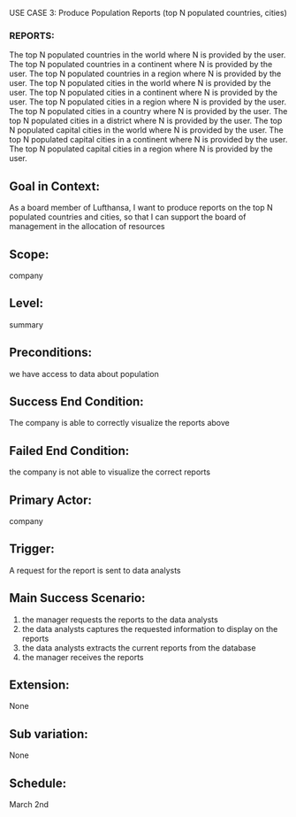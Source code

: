 USE CASE 3: Produce Population Reports (top N populated countries, cities)

### REPORTS:

The top N populated countries in the world where N is provided by the user.
The top N populated countries in a continent where N is provided by the user.
The top N populated countries in a region where N is provided by the user.
The top N populated cities in the world where N is provided by the user.
The top N populated cities in a continent where N is provided by the user.
The top N populated cities in a region where N is provided by the user.
The top N populated cities in a country where N is provided by the user.
The top N populated cities in a district where N is provided by the user.
The top N populated capital cities in the world where N is provided by the user.
The top N populated capital cities in a continent where N is provided by the user.
The top N populated capital cities in a region where N is provided by the user.


## Goal in Context: 

As a board member of Lufthansa, I want to produce reports on the top N populated countries and cities, so that
I can support the board of management in the allocation of resources 

## Scope:

company

## Level: 

summary

## Preconditions: 

we have access to data about population 

## Success End Condition: 

The company is able to correctly visualize the reports above 

## Failed End Condition: 

the company is not able to visualize the correct reports 

## Primary Actor: 

company


## Trigger:

A request for the report is sent to data analysts 

## Main Success Scenario:

1. the manager requests the reports to the data analysts 
2. the data analysts captures the requested information to display on the reports 
3. the data analysts extracts the current reports from the database 
4. the manager receives the reports 

## Extension: 

None

## Sub variation:

None

## Schedule:


March 2nd